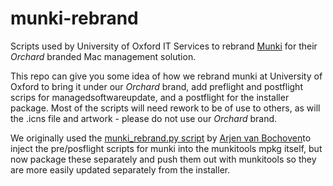 # munki-rebrand

Scripts used by University of Oxford IT Services to rebrand [Munki](https://github.com/munki) for their *Orchard* branded Mac management solution.

This repo can give you some idea of how we rebrand munki at University of Oxford to bring it under our *Orchard* brand, add preflight and postflight scrips for managedsoftwareupdate, and a postflight for the installer package. Most of the scripts will need rework to be of use to others, as will the .icns file and artwork - please do not use our *Orchard* brand. 

We originally used the [munki_rebrand.py script](https://gist.github.com/bochoven/c1c656e0c2e1b1078dfd) by [Arjen van Bochoven](https://github.com/bochoven)to inject the pre/posflight scripts for munki into the munkitools mpkg itself, but now package these separately and push them out with munkitools so they are more easily updated separately from the installer.
